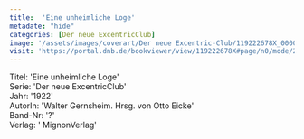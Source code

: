 ```yaml
---
title:  'Eine unheimliche Loge'
metadate: "hide"
categories: [Der neue ExcentricClub]
image: '/assets/images/coverart/Der neue Excentric-Club/119222678X_00000010.jpg'
visit: 'https://portal.dnb.de/bookviewer/view/119222678X#page/n0/mode/2up'
---
```

Titel: 'Eine unheimliche Loge' <br>
Serie: 'Der neue ExcentricClub' <br>
Jahr: '1922' <br>
AutorIn: 'Walter Gernsheim. Hrsg. von Otto Eicke' <br>
Band-Nr: '?' <br>
Verlag: ' MignonVerlag'